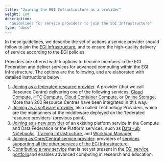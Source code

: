 ```yaml
---
title: "Joining the EGI Infrastructure as a provider"
weight: 100
description:
  "Guidelines for service providers to join the EGI Infrastructure"
type: "docs"
---
```


In these guidelines, we describe the set of actions a service provider should
follow to join the
[EGI Infrastructure](https://www.egi.eu/egi-infrastructure/), and to ensure
the high-quality delivery of service according to the EGI policies.

Providers are offered with 5 options to become members in the EGI Federation
and deliver services for advanced computing within the EGI Infrastructure.
The options are the following, and are elaborated with detailed instructions
below:

<!-- markdownlint-disable no-inline-html -->

1. [Joining as a federated resource provider](../joining-eosc/federated-rp/).
   A provider (that we call Resource
   Centre) delivering one of the following services:
   [Cloud Compute](https://www.egi.eu/service/cloud-compute/),
   [HTC Compute](https://www.egi.eu/service/high-throughput-compute/),
   [Cloud Container Compute](https://www.egi.eu/service/cloud-container-compute/),
   or [Online Storage](https://www.egi.eu/service/online-storage/).
   More than 200 Resource Centres have been integrated in this way.
2. [Joining as a software provider](../joining-eosc/technology-provider/),
   also called Technology Providers, which are
   the maintainers of the middleware deployed on the ‘federated resource
   providers’ (previous point).
3. [Joining as a new provider](../joining-eosc/new-provider/)
   of an existing platform service in the Compute and Data Federation or the
   Platform services, such as [DataHub](https://www.egi.eu/service/datahub/),
   [Notebooks](https://www.egi.eu/service/notebooks/),
   [Training Infrastructure](https://www.egi.eu/service/training-infrastructure/),
   and [Workload Manager](https://www.egi.eu/service/workload-manager/)
4. [Joining as Core/Central service provider](../joining-eosc/core-services/):
   providers of [services supporting all the other services of the EGI Infrastructure](https://www.egi.eu/services/federation/).
5. [Contributing a new service](../joining-eosc/new-services/) that is not yet present
   in the [EGI service portfolio](https://www.egi.eu/services/research/)and enables
   advanced computing in research and education.

<!-- markdownlint-disable no-inline-html -->

